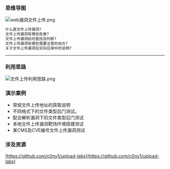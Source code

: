 <a name="bEhic"></a>
### 思维导图
![web漏洞文件上传.png](https://cdn.nlark.com/yuque/0/2021/png/2476579/1627433334141-cb693e43-53e8-4e28-80b9-b2c08e23f2f6.png#clientId=u0538c74b-4836-4&from=paste&id=u7a2158cb&originHeight=2081&originWidth=1301&originalType=binary&ratio=1&size=246367&status=done&style=none&taskId=u054fc5d9-1447-4239-b438-560f81be766)
```bash
什么是文件上传漏洞?
文件上传漏洞有哪些危害?
文件上传漏洞如何查找及判断?
文件上传漏洞有哪些需要注意的地方?
关于文件上传漏洞在实际应用中的说明?
```

---

<a name="AJNvN"></a>
### 利用思路
![文件上传利用思路.png](https://cdn.nlark.com/yuque/0/2021/png/2476579/1627433817849-28573285-fa9c-4d1d-9864-2f822f372ee5.png#clientId=u0538c74b-4836-4&from=paste&id=ued889000&originHeight=733&originWidth=925&originalType=binary&ratio=1&size=63017&status=done&style=none&taskId=ua29985f0-55bd-44a8-96c0-1b361eaaa95)
<a name="u7VmK"></a>
### 演示案例

- 常规文件上传地址的获取说明
- 不同格式下的文件类型后门测试。
- 配合解析漏洞下的文件类型后门测试
- 本地文件上传漏洞靶场环境搭建测试
- 某CMS及CVE编号文件上传漏洞测试

<a name="zbZJ7"></a>
### 涉及资源
[https://github.com/c0ny1/upload-labs](https://github.com/c0ny1/upload-labs)
<a name="vEBDP"></a>
### 

